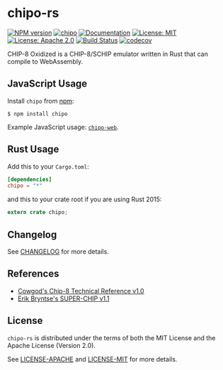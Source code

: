 # chipo-rs

[![NPM version](https://img.shields.io/npm/v/chipo.svg?style=flat)](https://www.npmjs.com/package/chipo)
[![chipo](http://meritbadge.herokuapp.com/chipo)](https://crates.io/crates/chipo)
[![Documentation](https://docs.rs/chipo/badge.svg)](https://docs.rs/chipo)
[![License: MIT](https://img.shields.io/badge/License-MIT-yellow.svg)](https://opensource.org/licenses/MIT)
[![License: Apache 2.0](https://img.shields.io/badge/License-Apache%202.0-blue.svg)](https://opensource.org/licenses/Apache-2.0)
[![Build Status](https://travis-ci.org/jeffrey-xiao/chipo-rs.svg?branch=master)](https://travis-ci.org/jeffrey-xiao/chipo-rs)
[![codecov](https://codecov.io/gh/jeffrey-xiao/chipo-rs/branch/master/graph/badge.svg)](https://codecov.io/gh/jeffrey-xiao/chipo-rs)

CHIP-8 Oxidized is a CHIP-8/SCHIP emulator written in Rust that can compile to WebAssembly.

## JavaScript Usage

Install `chipo` from [npm](https://www.npmjs.com/):

```text
$ npm install chipo
```

Example JavaScript usage: [`chipo-web`](https://gitlab.com/jeffrey-xiao/chipo-web).

## Rust Usage

Add this to your `Cargo.toml`:

```toml
[dependencies]
chipo = "*"
```

and this to your crate root if you are using Rust 2015:

```rust
extern crate chipo;
```

## Changelog

See [CHANGELOG](CHANGELOG.md) for more details.

## References

- [Cowgod's Chip-8 Technical Reference v1.0](http://devernay.free.fr/hacks/chip8/C8TECH10.HTM)
- [Erik Bryntse's SUPER-CHIP v1.1](http://devernay.free.fr/hacks/chip8/schip.txt)

## License

`chipo-rs` is distributed under the terms of both the MIT License and the Apache License (Version
2.0).

See [LICENSE-APACHE](LICENSE-APACHE) and [LICENSE-MIT](LICENSE-MIT) for more details.
